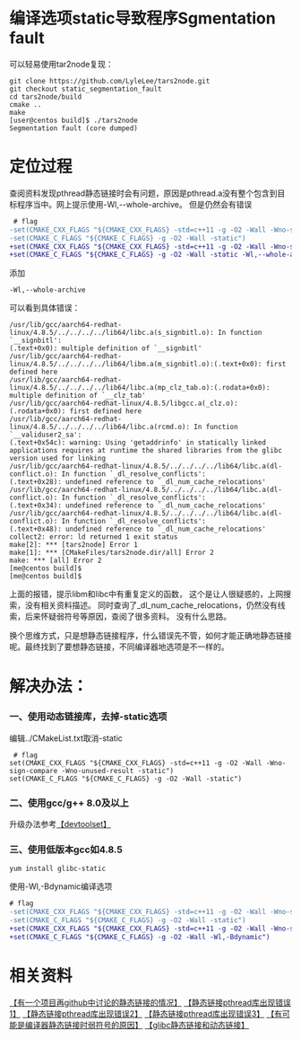 编译选项static导致程序Sgmentation fault
============================

可以轻易使用tar2node复现：
```
git clone https://github.com/LyleLee/tars2node.git
git checkout static_segmentation_fault
cd tars2node/build
cmake ..
make
[user@centos build]$ ./tars2node
Segmentation fault (core dumped)
```

# 定位过程

查阅资料发现pthread静态链接时会有问题，原因是pthread.a没有整个包含到目标程序当中。网上提示使用-Wl,--whole-archive。 但是仍然会有错误

```diff
 # flag
-set(CMAKE_CXX_FLAGS "${CMAKE_CXX_FLAGS} -std=c++11 -g -O2 -Wall -Wno-sign-compare -Wno-unused-result -static")
-set(CMAKE_C_FLAGS "${CMAKE_C_FLAGS} -g -O2 -Wall -static")
+set(CMAKE_CXX_FLAGS "${CMAKE_CXX_FLAGS} -std=c++11 -g -O2 -Wall -Wno-sign-compare -Wno-unused-result -static -Wl,--whole-archive")
+set(CMAKE_C_FLAGS "${CMAKE_C_FLAGS} -g -O2 -Wall -static -Wl,--whole-archive")
```
添加
```
-Wl,--whole-archive
```
可以看到具体错误：
```
/usr/lib/gcc/aarch64-redhat-linux/4.8.5/../../../../lib64/libc.a(s_signbitl.o): In function `__signbitl':
(.text+0x0): multiple definition of `__signbitl'
/usr/lib/gcc/aarch64-redhat-linux/4.8.5/../../../../lib64/libm.a(m_signbitl.o):(.text+0x0): first defined here
/usr/lib/gcc/aarch64-redhat-linux/4.8.5/../../../../lib64/libc.a(mp_clz_tab.o):(.rodata+0x0): multiple definition of `__clz_tab'
/usr/lib/gcc/aarch64-redhat-linux/4.8.5/libgcc.a(_clz.o):(.rodata+0x0): first defined here
/usr/lib/gcc/aarch64-redhat-linux/4.8.5/../../../../lib64/libc.a(rcmd.o): In function `__validuser2_sa':
(.text+0x54c): warning: Using 'getaddrinfo' in statically linked applications requires at runtime the shared libraries from the glibc version used for linking
/usr/lib/gcc/aarch64-redhat-linux/4.8.5/../../../../lib64/libc.a(dl-conflict.o): In function `_dl_resolve_conflicts':
(.text+0x28): undefined reference to `_dl_num_cache_relocations'
/usr/lib/gcc/aarch64-redhat-linux/4.8.5/../../../../lib64/libc.a(dl-conflict.o): In function `_dl_resolve_conflicts':
(.text+0x34): undefined reference to `_dl_num_cache_relocations'
/usr/lib/gcc/aarch64-redhat-linux/4.8.5/../../../../lib64/libc.a(dl-conflict.o): In function `_dl_resolve_conflicts':
(.text+0x48): undefined reference to `_dl_num_cache_relocations'
collect2: error: ld returned 1 exit status
make[2]: *** [tars2node] Error 1
make[1]: *** [CMakeFiles/tars2node.dir/all] Error 2
make: *** [all] Error 2
[me@centos build]$
[me@centos build]$
```
上面的报错，提示libm和libc中有重复定义的函数， 这个是让人很疑惑的，上网搜索，没有相关资料描述。 同时查询了_dl_num_cache_relocations，仍然没有线索，后来怀疑弱符号等原因，查阅了很多资料。 没有什么思路。

换个思维方式，只是想静态链接程序，什么错误先不管，如何才能正确地静态链接呢。最终找到了要想静态链接，不同编译器地选项是不一样的。

# 解决办法：

### 一、使用动态链接库，去掉-static选项
编辑../CMakeList.txt取消-static
```
 # flag
set(CMAKE_CXX_FLAGS "${CMAKE_CXX_FLAGS} -std=c++11 -g -O2 -Wall -Wno-sign-compare -Wno-unused-result -static")
set(CMAKE_C_FLAGS "${CMAKE_C_FLAGS} -g -O2 -Wall -static")
```

### 二、使用gcc/g++ 8.0及以上

升级办法参考[【devtoolset】](../devtoolset.md)


### 三、使用低版本gcc如4.8.5
```
yum install glibc-static
```
使用-Wl,-Bdynamic编译选项
```diff
# flag
-set(CMAKE_CXX_FLAGS "${CMAKE_CXX_FLAGS} -std=c++11 -g -O2 -Wall -Wno-sign-compare -Wno-unused-result -static")
-set(CMAKE_C_FLAGS "${CMAKE_C_FLAGS} -g -O2 -Wall -static")
+set(CMAKE_CXX_FLAGS "${CMAKE_CXX_FLAGS} -std=c++11 -g -O2 -Wall -Wno-sign-compare -Wno-unused-result -Wl,-Bdynamic")
+set(CMAKE_C_FLAGS "${CMAKE_C_FLAGS} -g -O2 -Wall -Wl,-Bdynamic")
```



# 相关资料

[【有一个项目再github中讨论的静态链接的情况】](https://github.com/oatpp/oatpp/issues/32)
[【静态链接pthread库出现错误1】](https://stackoverflow.com/questions/7090623/c0x-thread-static-linking-problem/31271886#31271886)
[【静态链接pthread库出现错误2】](https://sourceware.org/bugzilla/show_bug.cgi?id=10652)
[【静态链接pthread库出现错误3】](https://gcc.gnu.org/bugzilla/show_bug.cgi?id=52590)
[【有可能是编译器静态链接时弱符号的原因】](https://akkadia.org/drepper/no_static_linking.html)
[【glibc静态链接和动态链接】](https://blog.csdn.net/lianshaohua/article/details/82143337)

